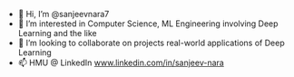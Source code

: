 - 👋 Hi, I’m @sanjeevnara7
- 👀 I’m interested in Computer Science, ML Engineering involving Deep Learning and the like
- 💞️ I’m looking to collaborate on projects real-world applications of Deep Learning
- 📫 HMU @ LinkedIn www.linkedin.com/in/sanjeev-nara

<!---
sanjeevnara7/sanjeevnara7 is a ✨ special ✨ repository because its `README.md` (this file) appears on your GitHub profile.
You can click the Preview link to take a look at your changes.
--->

